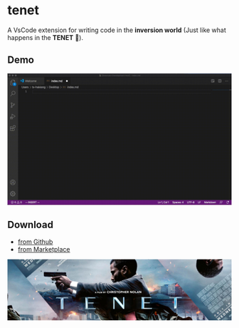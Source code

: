 # tenet

A VsCode extension for writing code in the **inversion world** (Just like what happens in the **TENET** 🤪).

## Demo

![](./images/demo.gif)

## Download

* [from Github](https://github.com/Haixiang6123/tenet/blob/master/tenet-0.0.1.vsix)
* [from Marketplace](https://marketplace.visualstudio.com/items?itemName=HaixiangYan.tenet)

![](./images/banner.jpg)
